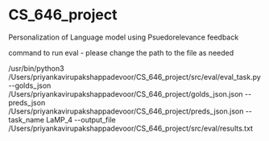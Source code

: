 # CS_646_project 
Personalization of Language model using Psuedorelevance feedback

command to run eval - please change the path to the file as needed

/usr/bin/python3 /Users/priyankavirupakshappadevoor/CS_646_project/src/eval/eval_task.py --golds_json /Users/priyankavirupakshappadevoor/CS_646_project/golds_json.json --preds_json /Users/priyankavirupakshappadevoor/CS_646_project/preds_json.json --task_name LaMP_4 --output_file /Users/priyankavirupakshappadevoor/CS_646_project/src/eval/results.txt